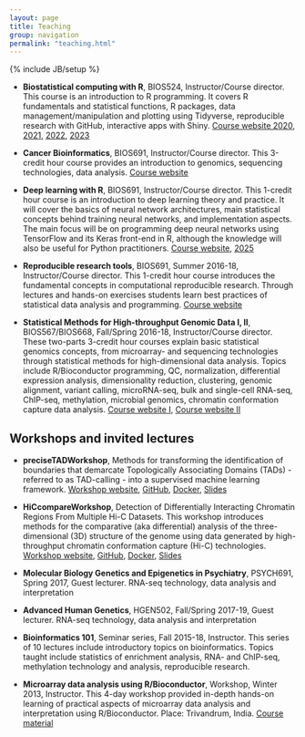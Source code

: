 ```yaml
---
layout: page
title: Teaching
group: navigation
permalink: "teaching.html"
---
```

{% include JB/setup %}

- **Biostatistical computing with R**, BIOS524, Instructor/Course director. This course is an introduction to R programming. It covers R fundamentals and statistical functions, R packages, data management/manipulation and plotting using Tidyverse, reproducible research with GitHub, interactive apps with Shiny. [Course website 2020](https://bios524-biostatistical-computing-r.netlify.app/), [2021](https://bios524-r-2021.netlify.app/), [2022](https://bios524-r-2022.netlify.app/), [2023](https://bios524-r-2023.netlify.app/)

- **Cancer Bioinformatics**, BIOS691, Instructor/Course director. This 3-credit hour course provides an introduction to genomics, sequencing technologies, data analysis. [Course website](https://bios691-cancer-bioinformatics.netlify.app/)

- **Deep learning with R**, BIOS691, Instructor/Course director. This 1-credit hour course is an introduction to deep learning theory and practice. It will cover the basics of neural network architectures, main statistical concepts behind training neural networks, and implementation aspects. The main focus will be on programming deep neural networks using TensorFlow and its Keras front-end in R, although the knowledge will also be useful for Python practitioners. [Course website](https://bios691-deep-learning-r.netlify.app/), [2025](https://bios691-deep-learning-r-2025.netlify.app)

- **Reproducible research tools**, BIOS691, Summer 2016-18,	Instructor/Course director. This 1-credit hour course introduces the fundamental concepts in computational reproducible research. Through lectures and hands-on exercises students learn best practices of statistical data analysis and programming. [Course website](https://mdozmorov.github.io/BIOS691.2018/)

- **Statistical Methods for High-throughput Genomic Data I, II**,	BIOS567/BIOS668, Fall/Spring 2016-18,	Instructor/Course director. These two-parts 3-credit hour courses explain basic statistical genomics concepts, from microarray- and sequencing technologies through statistical methods for high-dimensional data analysis. Topics include R/Bioconductor programming, QC, normalization, differential expression analysis, dimensionality reduction, clustering, genomic alignment, variant calling, microRNA-seq, bulk and single-cell RNA-seq, ChIP-seq, methylation, microbial genomics, chromatin conformation capture data analysis. [Course website I](https://mdozmorov.github.io/BIOS567.2017/), [Course website II](https://mdozmorov.github.io/BIOS668.2018/)

## Workshops and invited lectures

- **preciseTADWorkshop**, Methods for transforming the identification of boundaries that demarcate Topologically Associating Domains (TADs) - referred to as TAD-calling - into a supervised machine learning framework. [Workshop website](https://dozmorovlab.github.io/preciseTADworkshop/), [GitHub](https://github.com/dozmorovlab/preciseTADworkshop), [Docker](https://hub.docker.com/r/stilianoudakis/precisetadworkshop), [Slides](https://stilianoudakis.github.io/slides_preciseTADworkshop/#1)

- **HiCcompareWorkshop**, Detection of Differentially Interacting Chromatin Regions From Multiple Hi-C Datasets. This workshop introduces methods for the comparative (aka differential) analysis of the three-dimensional (3D) structure of the genome using data generated by high-throughput chromatin conformation capture (Hi-C) technologies. [Workshop website](https://mdozmorov.github.io/HiCcompareWorkshop/), [GitHub](https://github.com/mdozmorov/HiCcompareWorkshop), [Docker](https://hub.docker.com/repository/docker/mdozmorov/hiccompareworkshop), [Slides](https://mdozmorov.github.io/Talk_HiCcompare/index.html)

- **Molecular Biology Genetics and Epigenetics in Psychiatry**,	PSYCH691, Spring 2017,	Guest lecturer. RNA-seq technology, data analysis and interpretation

- **Advanced Human Genetics**, HGEN502, Fall/Spring 2017-19,	Guest lecturer. RNA-seq technology, data analysis and interpretation

- **Bioinformatics 101**,	Seminar series, Fall 2015-18,	Instructor. This series of 10 lectures include introductory topics on bioinformatics. Topics taught include statistics of enrichment analysis, RNA- and ChIP-seq, methylation technology and analysis, reproducible research.

- **Microarray data analysis using R/Bioconductor**,	Workshop, Winter 2013,	Instructor. This 4-day workshop provided in-depth hands-on learning of practical aspects of microarray data analysis and interpretation using R/Bioconductor. Place: Trivandrum, India. [Course material](https://github.com/mdozmorov/ci-workshop)
